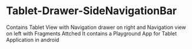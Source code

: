 # Tablet-Drawer-SideNavigationBar
Contains Tablet View with Navigation drawer on right and Navigation view on left with Fragments Attched
It contains a Playground App for Tablet Application in android
